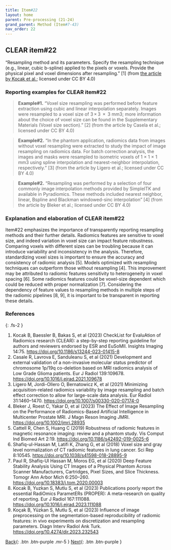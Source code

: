```yaml
---
title: Item#22
layout: home
parent: Pre-processing (21-24)
grand_parent: Method (Item#7-43)
nav_order: 22
---
```


## CLEAR item#22


“Resampling method and its parameters. Specify the resampling technique (e.g., linear, cubic b-spline) applied to the pixels or voxels. Provide the physical pixel and voxel dimensions after resampling.” [1] (from [the article by Kocak et al.](https://insightsimaging.springeropen.com/articles/10.1186/s13244-023-01415-8); licensed under CC BY 4.0)


### Reporting examples for CLEAR item#22

> **Example#1.** “Voxel size resampling was performed before feature extraction using cubic and linear interpolation separately. Images were resampled to a voxel size of 3 × 3  ×  3 mm3; more information about the choice of voxel size can be found in the Supplementary Materials (Voxel size section).” [2] (from the article by Casela et al.; licensed under CC BY 4.0)

> **Example#2.** “In the phantom application, radiomics data from images without voxel resampling were extracted to study the impact of image resampling on radiomics data. For batch correction analysis, the images and masks were resampled to isometric voxels of 1 × 1 × 1 mm3 using spline interpolation and nearest-neighbor interpolation, respectively.” [3] (from the article by Ligero et al.; licensed under CC BY 4.0)

> **Example#2.** “Resampling was performed by a selection of four commonly image interpolation methods provided by SimpleITK and available in Pyradiomics. These methods included nearest neighbor, linear, Bspline and Blackman windowed-sinc interpolation” [4] (from the article by Bleker et al.; licensed under CC BY 4.0)

### Explanation and elaboration of CLEAR item#22

Item#22 emphasizes the importance of transparently reporting resampling methods and their further details. Radiomics features are sensitive to voxel size, and indeed variation in voxel size can impact feature robustness. Comparing voxels with different sizes can be troubling because it can introduce variability and inconsistency in the analysis. Therefore, standardizing voxel sizes is important to ensure the accuracy and consistency of radiomic analysis [5]. Models optimized with resampling techniques can outperform those without resampling [4]. This improvement may be attributed to  radiomic features sensitivity to heterogeneity in voxel spacing [6]. Some radiomics features could be voxel-size dependent which could be reduced with proper normalization [7]. Considering the dependency of feature values to resampling methods in multiple steps of the radiomic pipelines [8, 9], it is important to be transparent in reporting these details.   

### References

{: .fs-2 }

1. 	Kocak B, Baessler B, Bakas S, et al (2023) CheckList for EvaluAtion of Radiomics research (CLEAR): a step-by-step reporting guideline for authors and reviewers endorsed by ESR and EuSoMII. Insights Imaging 14:75. https://doi.org/10.1186/s13244-023-01415-8
2. 	Casale R, Lavrova E, Sanduleanu S, et al (2021) Development and external validation of a non-invasive molecular status predictor of chromosome 1p/19q co-deletion based on MRI radiomics analysis of Low Grade Glioma patients. Eur J Radiol 139:109678. https://doi.org/10.1016/j.ejrad.2021.109678
3. 	Ligero M, Jordi-Ollero O, Bernatowicz K, et al (2021) Minimizing acquisition-related radiomics variability by image resampling and batch effect correction to allow for large-scale data analysis. Eur Radiol 31:1460–1470. https://doi.org/10.1007/s00330-020-07174-0
4. 	Bleker J, Roest C, Yakar D, et al (2023) The Effect of Image Resampling on the Performance of Radiomics-Based Artificial Intelligence in Multicenter Prostate MRI. J Magn Reson Imaging JMRI. https://doi.org/10.1002/jmri.28935
5. 	Cattell R, Chen S, Huang C (2019) Robustness of radiomic features in magnetic resonance imaging: review and a phantom study. Vis Comput Ind Biomed Art 2:19. https://doi.org/10.1186/s42492-019-0025-6
6. 	Shafiq-ul-Hassan M, Latifi K, Zhang G, et al (2018) Voxel size and gray level normalization of CT radiomic features in lung cancer. Sci Rep 8:10545. https://doi.org/10.1038/s41598-018-28895-9
7. 	Paul R, Shafiq-Ul Hassan M, Moros EG, et al (2020) Deep Feature Stability Analysis Using CT Images of a Physical Phantom Across Scanner Manufacturers, Cartridges, Pixel Sizes, and Slice Thickness. Tomogr Ann Arbor Mich 6:250–260. https://doi.org/10.18383/j.tom.2020.00003
8. 	Kocak B, Yuzkan S, Mutlu S, et al (2023) Publications poorly report the essential RadiOmics ParametERs (PROPER): A meta-research on quality of reporting. Eur J Radiol 167:111088. https://doi.org/10.1016/j.ejrad.2023.111088
9. 	Koçak B, Yüzkan S, Mutlu S, et al (2023) Influence of image preprocessing on the segmentation-based reproducibility of radiomic features: in vivo experiments on discretization and resampling parameters. Diagn Interv Radiol Ank Turk. https://doi.org/10.4274/dir.2023.232543

[Back](https://radiomic.github.io/CLEAR-E3/docs/Item2.html){: .btn .btn-purple .mr-5 }
[Next](https://radiomic.github.io/CLEAR-E3/docs/Item4.html){: .btn .btn-purple   }
